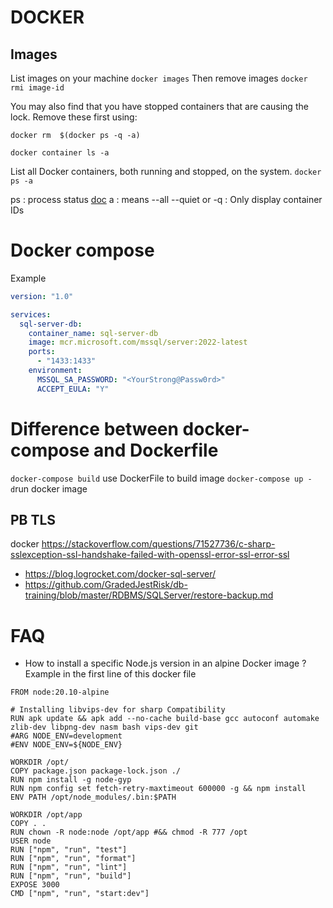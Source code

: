 # DOCKER

## Images

List images on your machine `docker images`
Then remove images `docker rmi image-id`

You may also find that you have stopped containers that are causing the lock. Remove these first using:

```shell
docker rm  $(docker ps -q -a)
```

```shell
docker container ls -a
```

List all Docker containers, both running and stopped, on the system.
`docker ps -a`

ps : process status [doc](https://docs.docker.com/engine/reference/commandline/ps/)
a : means --all
--quiet or	-q : Only display container IDs


# Docker compose


Example 
```yaml
version: "1.0"

services:
  sql-server-db:
    container_name: sql-server-db
    image: mcr.microsoft.com/mssql/server:2022-latest
    ports:
      - "1433:1433"
    environment:
      MSSQL_SA_PASSWORD: "<YourStrong@Passw0rd>"
      ACCEPT_EULA: "Y"
```

# Difference between docker-compose and Dockerfile

`docker-compose build` use DockerFile to build image
`docker-compose up -d`run docker image

## PB TLS 
docker https://stackoverflow.com/questions/71527736/c-sharp-sslexception-ssl-handshake-failed-with-openssl-error-ssl-error-ssl


- https://blog.logrocket.com/docker-sql-server/
- https://github.com/GradedJestRisk/db-training/blob/master/RDBMS/SQLServer/restore-backup.md

# FAQ
- How to install a specific Node.js version in an alpine Docker image ?
Example in the first line of this docker file 
```
FROM node:20.10-alpine

# Installing libvips-dev for sharp Compatibility
RUN apk update && apk add --no-cache build-base gcc autoconf automake zlib-dev libpng-dev nasm bash vips-dev git
#ARG NODE_ENV=development
#ENV NODE_ENV=${NODE_ENV}

WORKDIR /opt/
COPY package.json package-lock.json ./
RUN npm install -g node-gyp
RUN npm config set fetch-retry-maxtimeout 600000 -g && npm install
ENV PATH /opt/node_modules/.bin:$PATH

WORKDIR /opt/app
COPY . .
RUN chown -R node:node /opt/app #&& chmod -R 777 /opt
USER node
RUN ["npm", "run", "test"]
RUN ["npm", "run", "format"]
RUN ["npm", "run", "lint"]
RUN ["npm", "run", "build"]
EXPOSE 3000
CMD ["npm", "run", "start:dev"]
```